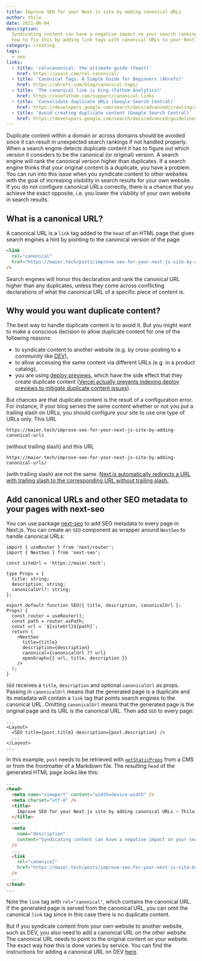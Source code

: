 ```yaml
---
title: Improve SEO for your Next.js site by adding canonical URLs
author: thilo
date: 2021-06-04
description:
  Syndicating content can have a negative impact on your search ranking. Learn
  how to fix this by adding link tags with canonical URLs to your Next.js site.
category: creating
tags:
  - seo
links:
  - title: 'rel=canonical: the ultimate guide (Yoast)'
    href: https://yoast.com/rel-canonical/
  - title: 'Canonical Tags: A Simple Guide for Beginners (Ahrefs)'
    href: https://ahrefs.com/blog/canonical-tags/
  - title: 'The canonical link is king (Fathom Analytics)'
    href: https://usefathom.com/support/canonical-links
  - title: 'Consolidate duplicate URLs (Google Search Central)'
    href: https://developers.google.com/search/docs/advanced/crawling/consolidate-duplicate-urls
  - title: 'Avoid creating duplicate content (Google Search Central)'
    href: https://developers.google.com/search/docs/advanced/guidelines/duplicate-content
---
```


Duplicate content within a domain or across domains should be avoided since it
can result in unexpected search rankings if not handled properly. When a search
engine detects duplicate content it has to figure out which version it considers
to be the canonical (or original) version. A search engine will rank the
canonical version higher than duplicates. If a search engine thinks that your
original content is a duplicate, you have a problem. You can run into this issue
when you syndicate content to other websites with the goal of increasing
visibility in search results for your own website. If you do not configure
canonical URLs correctly, there is a chance that you achieve the exact opposite,
i.e. you lower the visbility of your own website in search results.

## What is a canonical URL?

A canonical URL is a `link` tag added to the `head` of an HTML page that gives
search engines a hint by pointing to the canonical version of the page:

```html
<link
  rel="canonical"
  href="https://maier.tech/posts/improve-seo-for-your-next-js-site-by-adding-canonical-urls"
/>
```

Search engines will honor this declaration and rank the canonical URL higher
than any duplicates, unless they come across conflicting declarations of what
the canonical URL of a specific piece of content is.

## Why would you want duplicate content?

The best way to handle duplicate content is to avoid it. But you might want to
make a conscious decision to allow duplicate content for one of the following
reasons:

- to syndicate content to another website (e.g. by cross-posting to a community
  like [DEV](https://dev.to/)),
- to allow accessing the same content via different URLs (e.g. in a product
  catalog),
- you are using
  [deploy previews](https://www.netlify.com/blog/2016/07/20/introducing-deploy-previews-in-netlify/),
  which have the side effect that they create duplicate content
  ([Vercel actually prevents indexing deploy previews to mitigate duplicate content issues](https://vercel.com/docs/platform/deployments#preview)).

But chances are that duplicate content is the result of a configuration error.
For instance, if your blog serves the same content whether or not you put a
trailing slash on URLs, you should configure your site to use one type of URLs
only. This URL

```
https://maier.tech/improve-seo-for-your-next-js-site-by-adding-canonical-urls
```

(without trailing slash) and this URL

```
https://maier.tech/improve-seo-for-your-next-js-site-by-adding-canonical-urls/
```

(with trailing slash) are not the same.
[Next.js automatically redirects a URL with trailing slash to the corresponding URL without trailing slash.](https://nextjs.org/docs/api-reference/next.config.js/trailing-slash)

## Add canonical URLs and other SEO metadata to your pages with next-seo

You can use package [next-seo](https://github.com/garmeeh/next-seo) to add SEO
metadata to every page in Next.js. You can create an `SEO` component as wrapper
around `NextSeo` to handle canonical URLs:

```tsx:components/seo.tsx
import { useRouter } from 'next/router';
import { NextSeo } from 'next-seo';

const siteUrl = 'https://maier.tech';

type Props = {
  title: string;
  description: string;
  canonicalUrl?: string;
};

export default function SEO({ title, description, canonicalUrl }: Props) {
  const router = useRouter();
  const path = router.asPath;
  const url = `${siteUrl}${path}`;
  return (
    <NextSeo
      title={title}
      description={description}
      canonical={canonicalUrl ?? url}
      openGraph={{ url, title, description }}
    />
  );
}
```

`SEO` receives a `title`, `description` and optional `canonicalUrl` as props.
Passing in `canonicalUrl` means that the generated page is a duplicate and its
metadata will contain a `link` tag that points search engines to the canonical
URL. Omitting `canonicalUrl` means that the generated page is the original page
and its URL is the canonical URL. Then add `SEO` to every page:

```jsx:pages/posts/[slug].tsx
...
<Layout>
  <SEO title={post.title} description={post.description} />
  ...
</Layout>
...
```

In this example, `post` needs to be retrieved with
[`getStaticProps`](https://nextjs.org/docs/basic-features/data-fetching#getstaticprops-static-generation)
from a CMS or from the frontmatter of a Markdown file. The resulting `head` of
the generated HTML page looks like this:

```html
...
<head>
  <meta name="viewport" content="width=device-width" />
  <meta charset="utf-8" />
  <title>
    Improve SEO for your Next.js site by adding canonical URLs – Thilo Maier
  </title>
  ...
  <meta
    name="description"
    content="Syndicating content can have a negative impact on your search ranking. Learn how to fix this by adding link tags with canonical URLs to your Next.js site."
  />
  ...
  <link
    rel="canonical"
    href="https://maier.tech/posts/improve-seo-for-your-next-js-site-by-adding-canonical-urls"
  />
  ...
</head>
...
```

Note the `link` tag with `rel="canonical"`, which contains the canonical URL. If
the generated page is served from the canonical URL, you can omit the canonical
`link` tag since in this case there is no duplicate content.

But if you syndicate content from your own website to another website, such as
DEV, you also need to add a canoncial URL on the other website. The canonical
URL needs to point to the original content on your website. The exact way how
this is done varies by service. You can find the instructions for adding a
canonical URL on DEV [here](https://dev.to/p/editor_guide#front-matter).
